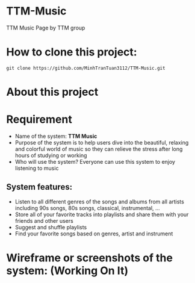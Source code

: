 # TTM-Music
TTM Music Page by TTM group
# How to clone this project:
```
git clone https://github.com/MinhTranTuan3112/TTM-Music.git
```
# About this project
# Requirement
- Name of the system: **TTM Music**
- Purpose of the system is to help users dive into the beautiful, relaxing and colorful world of music so they can relieve the stress after long hours of studying or working 
- Who will use the system? Everyone can use this system to enjoy listening to music
## System features:
- Listen to all different genres of the songs and albums from all artists including 90s songs, 80s songs, classical, instrumental, …
- Store all of your favorite tracks into playlists and share them with your friends and other users
- Suggest and shuffle playlists
- Find your favorite songs based on genres, artist and instrument

# Wireframe or screenshots of the system: (Working On It)
